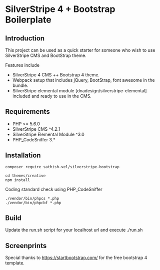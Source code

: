 # SilverStripe 4 + Bootstrap Boilerplate
    
## Introduction

This project can be used as a quick starter for someone who wish to use SilverStripe CMS and BootStrap theme.

Features include

* SilverStripe 4 CMS ++ Bootstrap 4 theme.
* Webpack setup that includes jQuery, BootStrap, font awesome in the bundle.
* SilverStripe elemental module [dnadesign/silverstripe-elemental] included and ready to use in the CMS.

## Requirements

* PHP >= 5.6.0
* SilverStripe CMS ^4.2.1
* SilverStripe Elemental Module ^3.0
* PHP_CodeSniffer 3.*


## Installation

```
composer require sathish-vel/silverstripe-bootstrap
```

```
cd themes/creative
npm install
```

Coding standard check using PHP_CodeSniffer

```
./vendor/bin/phpcs *.php
./vendor/bin/phpcbf *.php
```

## Build

Update the run.sh script for your localhost url and execute ./run.sh

## Screenprints

Special thanks to https://startbootstrap.com/ for the free bootstrap 4 template.